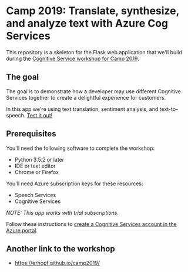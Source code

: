 # Camp 2019: Translate, synthesize, and analyze text with Azure Cog Services

This repository is a skeleton for the Flask web application that we'll build during the [Cognitive Service workshop for Camp 2019](https://erhopf.github.io/camp2019/).

## The goal
The goal is to demonstrate how a developer may use different Cognitive Services together to create a delightful
experience for customers.

In this app we're using text translation, sentiment analysis, and text-to-speech. [Test it out!](https://translator-tts-demo.azurewebsites.net/)

## Prerequisites

You'll need the following software to complete the workshop:

* Python 3.5.2 or later
* IDE or text editor
* Chrome or Firefox

You'll need Azure subscription keys for these resources:

* Speech Services
* Cognitive Services

*NOTE: This app works with trial subscriptions.*

Follow these instructions to [create a Cognitive Services account in the Azure portal](https://docs.microsoft.com/azure/cognitive-services/cognitive-services-apis-create-account).

## Another link to the workshop

* https://erhopf.github.io/camp2019/
